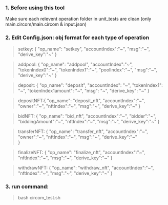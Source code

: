 ### 1. Before using this tool
Make sure each relevent operation folder in unit_tests are clean (only main.circom/main.circom & input.json)

### 2. Edit Config.json: obj format for each type of operation
> setkey:   {
                "op_name": "setkey",
                "accountIndex":"~",
                "msg":"~",
                "derive_key":"~"
            }

>addpool:   {
                "op_name": "addpool",
                "accountIndex":"~",
                "tokenIndex0":"~",
                "tokenIndex1":"~",
                "poolIndex":"~",
                "msg":"~",
                "derive_key":"~"
            }

>deposit:   {
                "op_name": "deposit",
                "accountIndex": "~",
                "tokenIndex1": "~",
                "tokenIndex1amount": "~",
                "msg": "~",
                "derive_key": "~"
            }

>depositNFT:{
                "op_name": "deposit_nft",
                "accountIndex":"~",
                "owner":"~",
                "nftIndex":"~",
                "msg":"~",
                "derive_key":"~"
            }

>bidNFT:    {
                "op_name": "bid_nft",
                "accountIndex":"~",
                "bidder":"~",
                "biddingAmount":"~",
                "nftIndex":"~",
                "msg":"~",
                "derive_key":"~"
            }

>transferNFT: {
                "op_name": "transfer_nft",
                "accountIndex":"~",
                "owner":"~",
                "nftIndex":"~",
                "msg":"~",
                "derive_key":"~"  
              }

>finalizeNFT: {
                "op_name": "finalize_nft",
                "accountIndex":"~",
                "nftIndex":"~",
                "msg":"~",
                "derive_key":"~"
              }

>withdrawNFT: {
                "op_name": "withdraw_nft",
                "accountIndex":"~",
                "nftIndex":"~",
                "msg":"~",
                "derive_key":"~"
              }

### 3. run command: 
> bash circom_test.sh